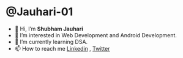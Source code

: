 # @Jauhari-01
- 👋 Hi, I’m **Shubham Jauhari**
- 👀 I’m interested in Web Development and Android Development.
- 🌱 I’m currently learning DSA.
- 📫 How to reach me [Linkedin](https://www.linkedin.com/in/shubham-jauhari-a71aba136) , [Twitter](https://twitter.com/ShubhamJauhar11?t=I0KzWFsKdwIeunV-zHr3ng&s=09)

<!---
Jauhari-01/Jauhari-01 is a ✨ special ✨ repository because its `README.md` (this file) appears on your GitHub profile.
You can click the Preview link to take a look at your changes.
--->
